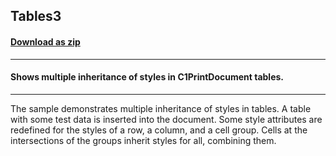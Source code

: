 ## Tables3
#### [Download as zip](https://minhaskamal.github.io/DownGit/#/home?url=https://github.com/GrapeCity/ComponentOne-WinForms-Samples/tree/master/NetFramework\Reports\C1Preview\CS\Tables3)
____
#### Shows multiple inheritance of styles in C1PrintDocument tables.
____
The sample demonstrates multiple inheritance of styles in tables. A table with some test data is inserted into the document. Some style attributes are redefined for the styles of a row, a column, and a cell group. Cells at the intersections of the groups inherit styles for all, combining them. 